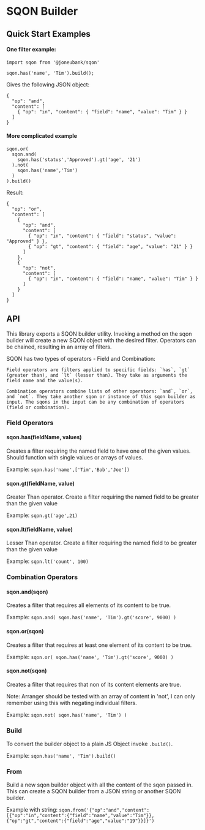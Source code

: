 # SQON Builder

## Quick Start Examples

#### One filter example:

```
import sqon from '@joneubank/sqon'

sqon.has('name', 'Tim').build();

```

Gives the following JSON object:

```
{
  "op": "and",
  "content": [
    { "op": "in", "content": { "field": "name", "value": "Tim" } }
  ]
}
```

#### More complicated example

```
sqon.or(
  sqon.and(
    sqon.has('status','Approved').gt('age', '21')
  ).not(
    sqon.has('name','Tim')
  )
).build()
```

Result:

```
{
  "op": "or",
  "content": [
    {
      "op": "and",
      "content": [
        { "op": "in", "content": { "field": "status", "value": "Approved" } },
        { "op": "gt", "content": { "field": "age", "value": "21" } }
      ]
    },
    {
      "op": "not",
      "content": [
        { "op": "in", "content": { "field": "name", "value": "Tim" } }
      ]
    }
  ]
}
```

## API

This library exports a SQON builder utility. Invoking a method on the sqon builder will create a new SQON object with the desired filter. Operators can be chained, resulting in an array of filters.

SQON has two types of operators - Field and Combination:

    Field operators are filters applied to specific fields: `has`, `gt` (greater than), and `lt` (lesser than). They take as arguments the field name and the value(s).

    Combination operators combine lists of other operators: `and`, `or`, and `not`. They take another sqon or instance of this sqon builder as input. The sqons in the input can be any combination of operators (field or combination).

### Field Operators

#### sqon.has(fieldName, values)

Creates a filter requiring the named field to have one of the given values. Should function with single values or arrays of values.

Example: `sqon.has('name',['Tim','Bob','Joe'])`

#### sqon.gt(fieldName, value)

Greater Than operator. Create a filter requiring the named field to be greater than the given value

Example: `sqon.gt('age',21)`

#### sqon.lt(fieldName, value)

Lesser Than operator. Create a filter requiring the named field to be greater than the given value

Example: `sqon.lt('count', 100)`

### Combination Operators

#### sqon.and(sqon)

Creates a filter that requires all elements of its content to be true.

Example: `sqon.and( sqon.has('name', 'Tim').gt('score', 9000) )`

#### sqon.or(sqon)

Creates a filter that requires at least one element of its content to be true.

Example: `sqon.or( sqon.has('name', 'Tim').gt('score', 9000) )`

#### sqon.not(sqon)

Creates a filter that requires that non of its content elements are true.

Note: Arranger should be tested with an array of content in 'not', I can only remember using this with negating individual filters.

Example: `sqon.not( sqon.has('name', 'Tim') )`

### Build

To convert the builder object to a plain JS Object invoke `.build()`.

Example: `sqon.has('name', 'Tim').build()`

### From

Build a new sqon builder object with all the content of the sqon passed in. This can create a SQON builder from a JSON string or another SQON builder.

Example with string: `sqon.from('{"op":"and","content":[{"op":"in","content":{"field":"name","value":"Tim"}},{"op":"gt","content":{"field":"age","value":"19"}}]}')`
